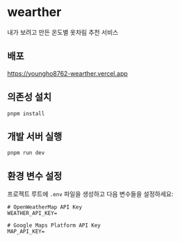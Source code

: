 # wearther

내가 보려고 만든 온도별 옷차림 추천 서비스

## 배포

https://youngho8762-wearther.vercel.app

## 의존성 설치

```
pnpm install
```

## 개발 서버 실행

```
pnpm run dev
```

## 환경 변수 설정

프로젝트 루트에 `.env` 파일을 생성하고 다음 변수들을 설정하세요:

```env
# OpenWeatherMap API Key
WEATHER_API_KEY=

# Google Maps Platform API Key
MAP_API_KEY=
```
